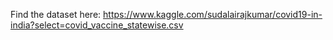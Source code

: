 Find the dataset here: https://www.kaggle.com/sudalairajkumar/covid19-in-india?select=covid_vaccine_statewise.csv